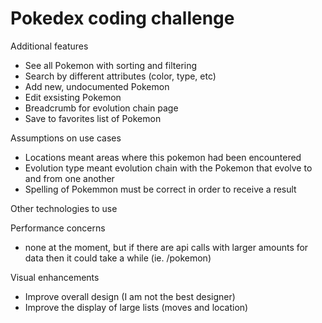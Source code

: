 # Pokedex coding challenge

Additional features

- See all Pokemon with sorting and filtering
- Search by different attributes (color, type, etc)
- Add new, undocumented Pokemon
- Edit exsisting Pokemon
- Breadcrumb for evolution chain page
- Save to favorites list of Pokemon

Assumptions on use cases

- Locations meant areas where this pokemon had been encountered
- Evolution type meant evolution chain with the Pokemon that evolve to and from one another
- Spelling of Pokemmon must be correct in order to receive a result

Other technologies to use

Performance concerns

- none at the moment, but if there are api calls with larger amounts for data then it could take a while (ie. /pokemon)

Visual enhancements

- Improve overall design (I am not the best designer)
- Improve the display of large lists (moves and location)
